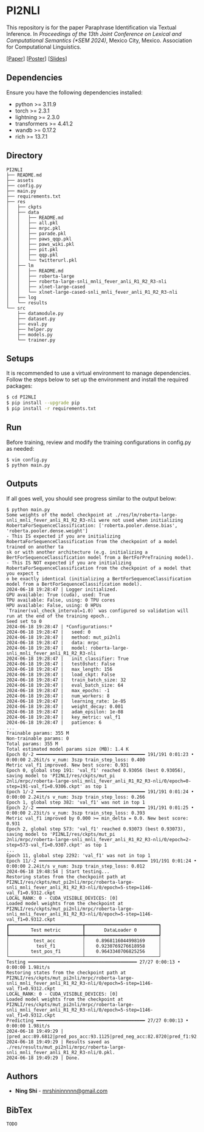 # PI2NLI
This repository is for the paper Paraphrase Identification via Textual Inference. In *Proceedings of the 13th Joint Conference on Lexical and Computational Semantics (\*SEM 2024)*, Mexico City, Mexico. Association for Computational Linguistics.

[[Paper](https://github.com/ShiningLab/PI2NLI/blob/main/assets/paper.pdf)] [[Poster](https://github.com/ShiningLab/PI2NLI/blob/main/assets/poster.pdf)] [[Slides](https://github.com/ShiningLab/PI2NLI/blob/main/assets/slides.pdf)]

## Dependencies
Ensure you have the following dependencies installed:
+ python >= 3.11.9
+ torch >= 2.3.1
+ lightning >= 2.3.0
+ transformers >= 4.41.2
+ wandb >= 0.17.2
+ rich >= 13.7.1

## Directory
```
PI2NLI
├── README.md
├── assets
├── config.py
├── main.py
├── requirements.txt
├── res
│   ├── ckpts
│   ├── data
│   │   ├── README.md
│   │   ├── all.pkl
│   │   ├── mrpc.pkl
│   │   ├── parade.pkl
│   │   ├── paws_qqp.pkl
│   │   ├── paws_wiki.pkl
│   │   ├── pit.pkl
│   │   ├── qqp.pkl
│   │   └── twitterurl.pkl
│   ├── lm
│   │   ├── README.md
│   │   ├── roberta-large
│   │   ├── roberta-large-snli_mnli_fever_anli_R1_R2_R3-nli
│   │   ├── xlnet-large-cased
│   │   └── xlnet-large-cased-snli_mnli_fever_anli_R1_R2_R3-nli
│   ├── log
│   └── results
└── src
    ├── datamodule.py
    ├── dataset.py
    ├── eval.py
    ├── helper.py
    ├── models.py
    └── trainer.py
```

## Setups
It is recommended to use a virtual environment to manage dependencies. Follow the steps below to set up the environment and install the required packages:
```sh
$ cd PI2NLI
$ pip install --upgrade pip
$ pip install -r requirements.txt
```

## Run
Before training, review and modify the training configurations in config.py as needed:
```
$ vim config.py
$ python main.py
```

## Outputs
If all goes well, you should see progress similar to the output below:
```
$ python main.py
Some weights of the model checkpoint at ./res/lm/roberta-large-snli_mnli_fever_anli_R1_R2_R3-nli were not used when initializing RobertaForSequenceClassification: ['roberta.pooler.dense.bias', 'roberta.pooler.dense.weight']
- This IS expected if you are initializing RobertaForSequenceClassification from the checkpoint of a model trained on another ta
sk or with another architecture (e.g. initializing a BertForSequenceClassification model from a BertForPreTraining model).
- This IS NOT expected if you are initializing RobertaForSequenceClassification from the checkpoint of a model that you expect t
o be exactly identical (initializing a BertForSequenceClassification model from a BertForSequenceClassification model).
2024-06-18 19:28:47 | Logger initialized.
GPU available: True (cuda), used: True
TPU available: False, using: 0 TPU cores
HPU available: False, using: 0 HPUs
`Trainer(val_check_interval=1.0)` was configured so validation will run at the end of the training epoch..
Seed set to 0
2024-06-18 19:28:47 | *Configurations:*
2024-06-18 19:28:47 |   seed: 0
2024-06-18 19:28:47 |   method: mut_pi2nli
2024-06-18 19:28:47 |   data: mrpc
2024-06-18 19:28:47 |   model: roberta-large-snli_mnli_fever_anli_R1_R2_R3-nli
2024-06-18 19:28:47 |   init_classifier: True
2024-06-18 19:28:47 |   test0shot: False
2024-06-18 19:28:47 |   max_length: 156
2024-06-18 19:28:47 |   load_ckpt: False
2024-06-18 19:28:47 |   train_batch_size: 32
2024-06-18 19:28:47 |   eval_batch_size: 64
2024-06-18 19:28:47 |   max_epochs: -1
2024-06-18 19:28:47 |   num_workers: 8
2024-06-18 19:28:47 |   learning_rate: 1e-05
2024-06-18 19:28:47 |   weight_decay: 0.001
2024-06-18 19:28:47 |   adam_epsilon: 1e-08
2024-06-18 19:28:47 |   key_metric: val_f1
2024-06-18 19:28:47 |   patience: 6
...
Trainable params: 355 M
Non-trainable params: 0
Total params: 355 M
Total estimated model params size (MB): 1.4 K
Epoch 0/-2 ━━━━━━━━━━━━━━━━━━━━━━━━━━━━━━━━━━━━━━━━ 191/191 0:01:23 • 0:00:00 2.26it/s v_num: 3szp train_step_loss: 0.400
Metric val_f1 improved. New best score: 0.931
Epoch 0, global step 191: 'val_f1' reached 0.93056 (best 0.93056), saving model to 'PI2NLI/res/ckpts/mut_pi
2nli/mrpc/roberta-large-snli_mnli_fever_anli_R1_R2_R3-nli/0/epoch=0-step=191-val_f1=0.9306.ckpt' as top 1
Epoch 1/-2 ━━━━━━━━━━━━━━━━━━━━━━━━━━━━━━━━━━━━━━━━ 191/191 0:01:24 • 0:00:00 2.24it/s v_num: 3szp train_step_loss: 0.266
Epoch 1, global step 382: 'val_f1' was not in top 1
Epoch 2/-2 ━━━━━━━━━━━━━━━━━━━━━━━━━━━━━━━━━━━━━━━━ 191/191 0:01:25 • 0:00:00 2.23it/s v_num: 3szp train_step_loss: 0.393
Metric val_f1 improved by 0.000 >= min_delta = 0.0. New best score: 0.931
Epoch 2, global step 573: 'val_f1' reached 0.93073 (best 0.93073), saving model to 'PI2NLI/res/ckpts/mut_pi
2nli/mrpc/roberta-large-snli_mnli_fever_anli_R1_R2_R3-nli/0/epoch=2-step=573-val_f1=0.9307.ckpt' as top 1
...
Epoch 11, global step 2292: 'val_f1' was not in top 1
Epoch 11/-2 ━━━━━━━━━━━━━━━━━━━━━━━━━━━━━━━━━━━━━━━━ 191/191 0:01:24 • 0:00:00 2.24it/s v_num: 3szp train_step_loss: 0.012
2024-06-18 19:48:54 | Start testing...
Restoring states from the checkpoint path at PI2NLI/res/ckpts/mut_pi2nli/mrpc/roberta-large-snli_mnli_fever_anli_R1_R2_R3-nli/0/epoch=5-step=1146-val_f1=0.9312.ckpt
LOCAL_RANK: 0 - CUDA_VISIBLE_DEVICES: [0]
Loaded model weights from the checkpoint at PI2NLI/res/ckpts/mut_pi2nli/mrpc/roberta-large-snli_mnli_fever_anli_R1_R2_R3-nli/0/epoch=5-step=1146-val_f1=0.9312.ckpt
┏━━━━━━━━━━━━━━━━━━━━━━━━━━━┳━━━━━━━━━━━━━━━━━━━━━━━━━━━┓
┃        Test metric        ┃       DataLoader 0        ┃
┡━━━━━━━━━━━━━━━━━━━━━━━━━━━╇━━━━━━━━━━━━━━━━━━━━━━━━━━━┩
│         test_acc          │    0.8968116044998169     │
│          test_f1          │    0.9230769276618958     │
│        test_pos_f1        │    0.9643340706825256     │
└───────────────────────────┴───────────────────────────┘
Testing ━━━━━━━━━━━━━━━━━━━━━━━━━━━━━━━━━━━━━━━━ 27/27 0:00:13 • 0:00:00 1.98it/s
Restoring states from the checkpoint path at PI2NLI/res/ckpts/mut_pi2nli/mrpc/roberta-large-snli_mnli_fever_anli_R1_R2_R3-nli/0/epoch=5-step=1146-val_f1=0.9312.ckpt
LOCAL_RANK: 0 - CUDA_VISIBLE_DEVICES: [0]
Loaded model weights from the checkpoint at PI2NLI/res/ckpts/mut_pi2nli/mrpc/roberta-large-snli_mnli_fever_anli_R1_R2_R3-nli/0/epoch=5-step=1146-val_f1=0.9312.ckpt
Predicting ━━━━━━━━━━━━━━━━━━━━━━━━━━━━━━━━━━━━━━━━ 27/27 0:00:13 • 0:00:00 1.98it/s
2024-06-18 19:49:29 | |pred_acc:89.6812|pred_pos_acc:93.1125|pred_neg_acc:82.8720|pred_f1:92.3077|pred_pos_f1:96.4334|
2024-06-18 19:49:29 | Results saved as ./res/results/mut_pi2nli/mrpc/roberta-large-snli_mnli_fever_anli_R1_R2_R3-nli/0.pkl.
2024-06-18 19:49:29 | Done.
```

## Authors
* **Ning Shi** - mrshininnnnn@gmail.com

## BibTex
```
TODO
```
